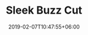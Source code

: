 ---
title: "Sleek Buzz Cut"
date: 2019-02-07T10:47:55+06:00
description: "Embrace a sleek buzz cut—a modern short hair trend that combines simplicity with sophistication."
image: "/images/project/haircut-5.jpg"
category: "Haircut"
---